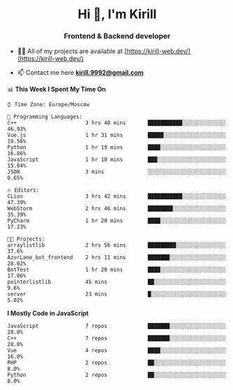 <h1 align="center">Hi 👋, I'm Kirill</h1>
<h3 align="center">Frontend & Backend developer</h3>

- 👨‍💻 All of my projects are available at [https://kirill-web.dev/](https://kirill-web.dev/)

- 📫 Contact me here **kirill.9992@gmail.com**











<!--START_SECTION:waka-->
📊 **This Week I Spent My Time On** 

```text
⌚︎ Time Zone: Europe/Moscow

💬 Programming Languages: 
C++                      3 hrs 40 mins       ███████████░░░░░░░░░░░░░░   46.93% 
Vue.js                   1 hr 31 mins        █████░░░░░░░░░░░░░░░░░░░░   19.56% 
Python                   1 hr 19 mins        ████░░░░░░░░░░░░░░░░░░░░░   16.86% 
JavaScript               1 hr 10 mins        ███░░░░░░░░░░░░░░░░░░░░░░   15.04% 
JSON                     3 mins              ░░░░░░░░░░░░░░░░░░░░░░░░░   0.65%

🔥 Editors: 
CLion                    3 hrs 42 mins       ███████████░░░░░░░░░░░░░░   47.39% 
WebStorm                 2 hrs 46 mins       ████████░░░░░░░░░░░░░░░░░   35.39% 
PyCharm                  1 hr 20 mins        ████░░░░░░░░░░░░░░░░░░░░░   17.23%

🐱‍💻 Projects: 
arraylistlib             2 hrs 56 mins       █████████░░░░░░░░░░░░░░░░   37.6% 
AzurLane_bot_frontend    2 hrs 11 mins       ███████░░░░░░░░░░░░░░░░░░   28.02% 
BotTest                  1 hr 20 mins        ████░░░░░░░░░░░░░░░░░░░░░   17.06% 
pointerlistlib           45 mins             ██░░░░░░░░░░░░░░░░░░░░░░░   9.6% 
server                   23 mins             █░░░░░░░░░░░░░░░░░░░░░░░░   5.02%

```

**I Mostly Code in JavaScript** 

```text
JavaScript               7 repos             ███████░░░░░░░░░░░░░░░░░░   28.0% 
C++                      7 repos             ███████░░░░░░░░░░░░░░░░░░   28.0% 
Vue                      4 repos             ████░░░░░░░░░░░░░░░░░░░░░   16.0% 
PHP                      2 repos             ██░░░░░░░░░░░░░░░░░░░░░░░   8.0% 
Python                   2 repos             ██░░░░░░░░░░░░░░░░░░░░░░░   8.0%

```



<!--END_SECTION:waka-->
